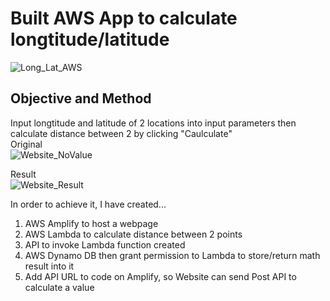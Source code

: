 # Built AWS App to calculate longtitude/latitude 
![Long_Lat_AWS](https://github.com/takakokz/endtoend_appaws/assets/13964231/3cead01c-d37b-46d9-9fcd-b9284a7302f7)

## Objective and Method
Input longtitude and latitude of 2 locations into input parameters then calculate distance between 2 by clicking "Caulculate"  
Original  
![Website_NoValue](https://github.com/takakokz/endtoend_appaws/assets/13964231/f47cad50-a46a-4c11-98fc-9c378d8a49b9)  

Result  
![Website_Result](https://github.com/takakokz/endtoend_appaws/assets/13964231/183e5ad5-bcf1-4d2c-b209-39e905e761b9)  

In order to achieve it, I have created...
1. AWS Amplify to host a webpage  
2. AWS Lambda to calculate distance between 2 points
3. API to invoke Lambda function created  
4. AWS Dynamo DB then grant permission to Lambda to store/return math result into it   
5. Add API URL to code on Amplify, so Website can send Post API to calculate a value

